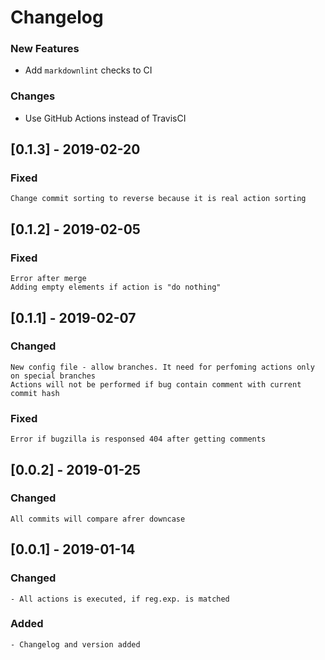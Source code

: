 # Changelog

### New Features

* Add `markdownlint` checks to CI

### Changes

* Use GitHub Actions instead of TravisCI

## [0.1.3] - 2019-02-20
### Fixed
    Change commit sorting to reverse because it is real action sorting
## [0.1.2] - 2019-02-05
### Fixed
    Error after merge
    Adding empty elements if action is "do nothing"
## [0.1.1] - 2019-02-07
### Changed
    New config file - allow branches. It need for perfoming actions only on special branches
    Actions will not be performed if bug contain comment with current commit hash
### Fixed
    Error if bugzilla is responsed 404 after getting comments
## [0.0.2] - 2019-01-25
### Changed
    All commits will compare afrer downcase
## [0.0.1] - 2019-01-14
### Changed
    - All actions is executed, if reg.exp. is matched
### Added
    - Changelog and version added